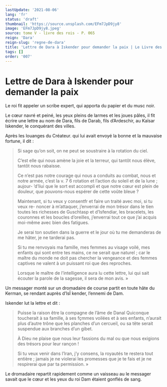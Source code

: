 ```yaml
---
lastUpdate: '2021-08-06'
lang: 'fr'
status: 'draft'
thumbnail: 'https://source.unsplash.com/EFm7JpD9jy8'
image: 'EFm7JpD9jy8.jpeg'
source: tome V - livre des rois - P. 065
reign: 'Dara'
reign-slug: 'regne-de-dara'
title: 'Lettre de Dara à Iskender pour demander la paix | Le Livre des Rois | Shâhnâmeh'
tags: []
order: '007'
---
```


<!-- LTeX: language=fr -->

# Lettre de Dara à Iskender pour demander la paix

Le roi fit appeler un scribe expert, qui apporta du papier et du musc noir.

Le cœur navré et peiné, les yeux pleins de larmes et les joues pâles, il fit écrire une lettre au nom de Dara, fils de Darab, fils d’Ardeschir, au Kaïsar lskender, le conquérant des villes.

Après les louanges du Créateur. qui lui avait envoyé la bonne et la mauvaise fortune, il dit :

> Si sage qu’on soit, on ne peut se soustraire à la rotation du ciel.
>
> C’est elle qui nous amène la joie et la terreur, qui tantôt nous élève, tantôt nous rabaisse.
>
> Ce n’est pas notre courage qui nous a conduits au combat, nous et notre armée, c’est la v. 7
6
rotation et l’action du soleil et de la lune ; aujour-
’d’liui que le sort est accompli et que notre cœur est plein de douleur, que pouvons-nous espérer de cette voûte bleue ?
>
> Maintenant, si tu veux y consentfr et faire un traité avec moi, si tu veux re- noncer à m’attaquer, j’enverrai de mon trésor dans le tien toutes les richesses de Guschtasp et d’Isfendiar, les bracelets, les couronnes et les boucles d’oreilles, j’enverrai tout ce que j’ai acquis moi-même avec bien des fatigues.
>
> Je serai ton soutien dans la guerre et le jour où tu me demanderas de me hâter, je ne tarderai pas.
>
> Si tu me renvoyais ma famille, mes femmes au visage voilé, mes enfants qui sont entre tes mains, ce ne serait que naturel ; car le maître du monde ne doit pas chercher la vengeance et des femmes captives ne valent à un puissant roi que des reproches.
>
> Lorsque le maître de l’intelligence aura lu cette lettre, lui qui sait écouter la parole de la sagesse, il sera de mon avis. »

Un messager monté sur un dromadaire de course partit en toute hâte du Kerman, se rendant auprès d’lsÏ kender, l’ennemi de Dam.

Iskender lut la lettre et dit :

> Puisse la raison être la compagne de l’âme de Danal Quiconque toucherait à sa famille, à ses fçmmes voilées et à ses enfants, n’aurait plus d’autre trône que les planches d’un cercueil, ou sa tête serait suspendue aux branches d’un gibet.
>
> À Dieu ne plaise que nous leur fassions du mal ou que nous exigions des trésors pour leur rançon !
>
> Si tu veux venir dans l’Iran, j’y consens, la royautés te restera tout entière ; jamais je ne violerai les promesses que je te fais et je ne respirerai que par ta permission. »

Le dromadaire repartit rapidement comme un vaisseau au le messager savait que le cœur et les yeux du roi Dam étaient gonflés de sang.
